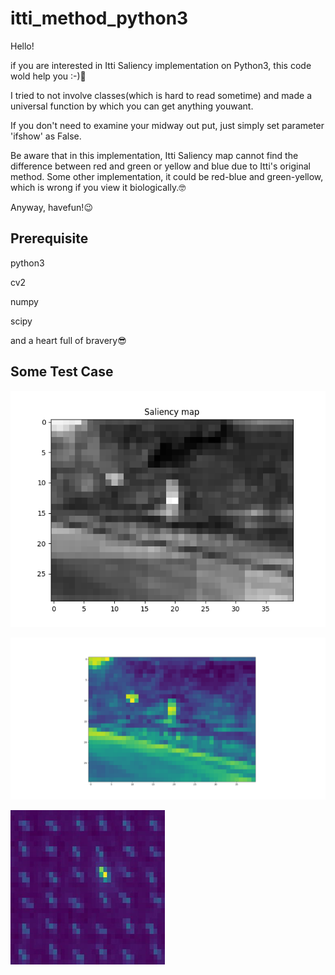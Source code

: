 # itti_method_python3

Hello!

if you are interested in Itti Saliency implementation on Python3, this code wold help you :-)🤗

I tried to not involve classes(which is hard to read sometime) and made a universal function by which you can get anything youwant.

If you don't need to examine your midway out put, just simply set parameter 'ifshow' as False.

Be aware that in this implementation, Itti Saliency map cannot find the difference between red and green or yellow and blue due to Itti's original method. Some other implementation, it could be red-blue and green-yellow, which is wrong if you view it biologically.🤓

Anyway, havefun!😉

## Prerequisite

python3

cv2

numpy

scipy

and a heart full of bravery😎

## Some Test Case

![1714025242073](image/README/1714025242073.png)

![1714025256485](image/README/1714025256485.png)

![1714025308347](image/README/1714025308347.png)
